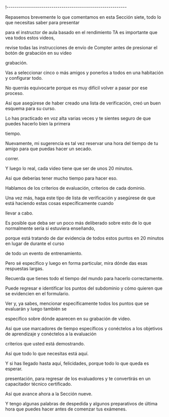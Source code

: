 !-----------------------------------------------------------

Repasemos brevemente lo que comentamos en esta Sección siete, todo lo que necesitas saber para presentar

para el instructor de aula basado en el rendimiento TA es importante que vea todos estos videos,

revise todas las instrucciones de envío de Compter antes de presionar el botón de grabación en su video

grabación.

Vas a seleccionar cinco o más amigos y ponerlos a todos en una habitación y configurar todo.

No querrás equivocarte porque es muy difícil volver a pasar por ese proceso.

Así que asegúrese de haber creado una lista de verificación, creó un buen esquema para su curso.

Lo has practicado en voz alta varias veces y te sientes seguro de que puedes hacerlo bien la primera

tiempo.

Nuevamente, mi sugerencia es tal vez reservar una hora del tiempo de tu amigo para que puedas hacer un secado.

correr.

Y luego lo real, cada video tiene que ser de unos 20 minutos.

Así que deberías tener mucho tiempo para hacer eso.

Hablamos de los criterios de evaluación, criterios de cada dominio.

Una vez más, haga este tipo de lista de verificación y asegúrese de que está haciendo estas cosas específicamente cuando

llevar a cabo.

Es posible que deba ser un poco más deliberado sobre esto de lo que normalmente sería si estuviera enseñando,

porque está tratando de dar evidencia de todos estos puntos en 20 minutos en lugar de durante el curso

de todo un evento de entrenamiento.

Pero sé específico y luego en forma particular, mira dónde das esas respuestas largas.

Recuerda que tienes todo el tiempo del mundo para hacerlo correctamente.

Puede regresar e identificar los puntos del subdominio y cómo quieren que se evidencien en el formulario.

Ver y, ya sabes, mencionar específicamente todos los puntos que se evaluarán y luego también se

específico sobre dónde aparecen en su grabación de video.

Así que use marcadores de tiempo específicos y conéctelos a los objetivos de aprendizaje y conéctelos a la evaluación

criterios que usted está demostrando.

Así que todo lo que necesitas está aquí.

Y si has llegado hasta aquí, felicidades, porque todo lo que queda es esperar.

presentación, para regresar de los evaluadores y te convertirás en un capacitador técnico certificado.

Así que avance ahora a la Sección nueve.

Y tengo algunas palabras de despedida y algunos preparativos de última hora que puedes hacer antes de comenzar tus exámenes.